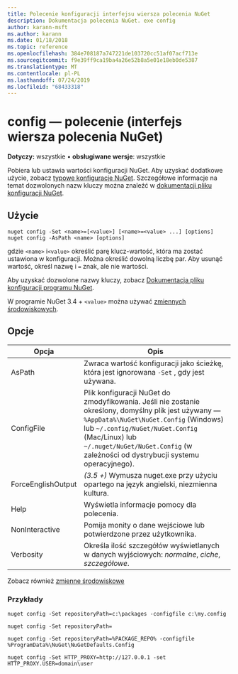 ```yaml
---
title: Polecenie konfiguracji interfejsu wiersza polecenia NuGet
description: Dokumentacja polecenia NuGet. exe config
author: karann-msft
ms.author: karann
ms.date: 01/18/2018
ms.topic: reference
ms.openlocfilehash: 384e708187a747221de103720cc51af07acf713e
ms.sourcegitcommit: f9e39ff9ca19ba4a26e52b8a5e01e18eb0de5387
ms.translationtype: MT
ms.contentlocale: pl-PL
ms.lasthandoff: 07/24/2019
ms.locfileid: "68433318"
---
```

# <a name="config-command-nuget-cli"></a>config — polecenie (interfejs wiersza polecenia NuGet)

**Dotyczy:** wszystkie &bullet; **obsługiwane wersje**: wszystkie

Pobiera lub ustawia wartości konfiguracji NuGet. Aby uzyskać dodatkowe użycie, zobacz [typowe konfiguracje NuGet](../../consume-packages/configuring-nuget-behavior.md). Szczegółowe informacje na temat dozwolonych nazw kluczy można znaleźć w [dokumentacji pliku konfiguracji NuGet](../nuget-config-file.md).

## <a name="usage"></a>Użycie

```cli
nuget config -Set <name>=[<value>] [<name>=<value> ...] [options]
nuget config -AsPath <name> [options]
```

gdzie `<name>` i`<value>` określić parę klucz-wartość, która ma zostać ustawiona w konfiguracji. Można określić dowolną liczbę par. Aby usunąć wartość, określ nazwę i `=` znak, ale nie wartości.

Aby uzyskać dozwolone nazwy kluczy, zobacz [Dokumentacja pliku konfiguracji programu NuGet](../nuget-config-file.md).

W programie NuGet 3.4 + `<value>` można używać [zmiennych środowiskowych](cli-ref-environment-variables.md).

## <a name="options"></a>Opcje

| Opcja | Opis |
| --- | --- |
| AsPath | Zwraca wartość konfiguracji jako ścieżkę, która jest ignorowana `-Set` , gdy jest używana. |
| ConfigFile | Plik konfiguracji NuGet do zmodyfikowania. Jeśli nie zostanie określony, domyślny plik jest używany —`%AppData%\NuGet\NuGet.Config` (Windows) lub `~/.config/NuGet/NuGet.Config` (Mac/Linux) lub `~/.nuget/NuGet/NuGet.Config` (w zależności od dystrybucji systemu operacyjnego).|
| ForceEnglishOutput | *(3.5 +)* Wymusza nuget.exe przy użyciu opartego na język angielski, niezmienna kultura. |
| Help | Wyświetla informacje pomocy dla polecenia. |
| NonInteractive | Pomija monity o dane wejściowe lub potwierdzone przez użytkownika. |
| Verbosity | Określa ilość szczegółów wyświetlanych w danych wyjściowych: *normalne*, *ciche*, *szczegółowe*. |

Zobacz również [zmienne środowiskowe](cli-ref-environment-variables.md)

### <a name="examples"></a>Przykłady

```cli
nuget config -Set repositoryPath=c:\packages -configfile c:\my.config

nuget config -Set repositoryPath=

nuget config -Set repositoryPath=%PACKAGE_REPO% -configfile %ProgramData%\NuGet\NuGetDefaults.Config

nuget config -Set HTTP_PROXY=http://127.0.0.1 -set HTTP_PROXY.USER=domain\user
```
